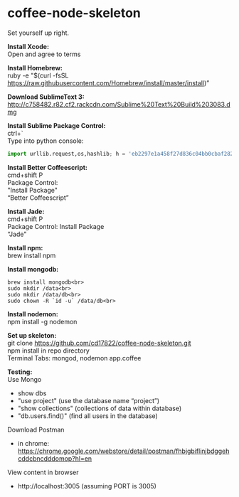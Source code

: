 # coffee-node-skeleton
Set yourself up right.

<strong>Install Xcode:</strong></br>
Open and agree to terms

<strong>Install Homebrew:</strong></br>
ruby -e "$(curl -fsSL https://raw.githubusercontent.com/Homebrew/install/master/install)”

<strong>Download SublimeText 3:</strong></br>
http://c758482.r82.cf2.rackcdn.com/Sublime%20Text%20Build%203083.dmg

<strong>Install Sublime Package Control:</strong></br>
ctrl+`<br>
Type into python console:<br>
```python
import urllib.request,os,hashlib; h = 'eb2297e1a458f27d836c04bb0cbaf282' + 'd0e7a3098092775ccb37ca9d6b2e4b7d'; pf = 'Package Control.sublime-package'; ipp = sublime.installed_packages_path(); urllib.request.install_opener( urllib.request.build_opener( urllib.request.ProxyHandler()) ); by = urllib.request.urlopen( 'http://packagecontrol.io/' + pf.replace(' ', '%20')).read(); dh = hashlib.sha256(by).hexdigest(); print('Error validating download (got %s instead of %s), please try manual install' % (dh, h)) if dh != h else open(os.path.join( ipp, pf), 'wb' ).write(by)
```

<strong>Install Better Coffeescript:</strong></br>
cmd+shift P<br>
Package Control:<br>
"Install Package"<br>
“Better Coffeescript”<br>

<strong>Install Jade:</strong></br>
cmd+shift P<br>
Package Control: Install Package<br>
“Jade"<br>

<strong>Install npm:</strong></br>
brew install npm<br>

<strong>Install mongodb:</strong></br>
```
brew install mongodb<br>
sudo mkdir /data<br>
sudo mkdir /data/db<br>
sudo chown -R `id -u` /data/db<br>
```

<strong>Install nodemon:</strong><br>
npm install -g nodemon<br>

<strong>Set up skeleton:</strong></br>
git clone https://github.com/cd17822/coffee-node-skeleton.git<br>
npm install in repo directory<br>
Terminal Tabs: mongod, nodemon app.coffee<br>

<strong>Testing:</strong></br>
Use Mongo
- show dbs
- "use project" (use the database name “project”)
- "show collections" (collections of data within database)
- "db.users.find()" (find all users in the database)

Download Postman
- in chrome: https://chrome.google.com/webstore/detail/postman/fhbjgbiflinjbdggehcddcbncdddomop?hl=en

View content in browser
- http://localhost:3005 (assuming PORT is 3005)
